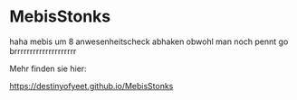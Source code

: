 # MebisStonks
haha mebis um 8 anwesenheitscheck abhaken obwohl man noch pennt go brrrrrrrrrrrrrrrrrrrr

Mehr finden sie hier:

https://destinyofyeet.github.io/MebisStonks
